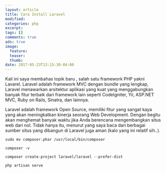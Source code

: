 ```yaml
---
layout: article
title: Cara Install Laravel
modified:
categories: php
excerpt:
tags: []
comments: true
ads: true
image:
  feature:
  teaser:
  thumb:
date: 2017-05-23T13:15:30-04:00
---
```


Kali ini saya membahas topik baru , salah satu framework PHP yakni Lavarel. Laravel adalah framework MVC dengan bundle yang lengkap, Laravel menawarkan arsitektur aplikasi yang kuat yang menggabungkan banyak fitur terbaik dari framework lain seperti CodeIgniter, Yii, ASP.NET MVC, Ruby on Rails, Sinatra, dan lainnya.

Laravel adalah framework Open Source, memiliki fitur yang sangat kaya yang akan meningkatkan kinerja seorang Web Development. Dengan begitu akan menghemat banyak waktu jika Anda berencana mengembangkan situs web dari nol. Tidak hanya itu, menurut yang saya baca dari berbagai sumber situs yang dibangun di Laravel juga aman (kalo yang ini relatif sih..).

```
sudo mv composer.phar /usr/local/bin/composer
```
```
composer -v
```
```
composer create-project laravel/laravel --prefer-dist
```
```
php artisan serve
```
